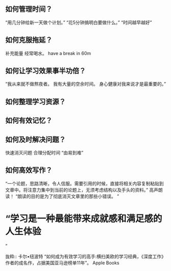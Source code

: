 ## 如何管理时间？
“用几分钟给新一天做个计划。”
“花5分钟搞明白要做什么。”
 “时间越早越好”

## 如何克服拖延？
补充能量
经常喝水。
have a break in 60m 

## 如何让学习效果事半功倍？
“我从来就不做熬夜者。
我有大量的空余时间。
身心健康对我来说才是最重要的。”


## 如何整理学习资源？

## 如何有效记忆？

## 如何及时解决问题？
快速消灭问题
合理分配时间
“由易到难”

## 如何高效写作？
“一个论题，思路清晰，令人信服。需要引用的时候，直接将相关内容复制粘贴到文章中。将注意力集中到当前的论题上，无须考虑结构以及手头的资料。”
高声朗读！
“朗读的目的是为了彻底消灭文章里的那些小错误。 ”

# “学习是一种最能带来成就感和满足感的人生体验
”

抜粋:: 卡尔•纽波特  “如何成为有效学习的高手:横扫美欧的学习经典，《深度工作》作者的成名作，占据美国亚马逊榜单11年”。 Apple Books  

